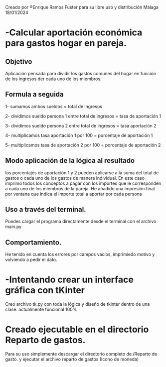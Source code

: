 Creado por ®Enrique Ramos Fuster para su libre uso y distribución
Málaga 18/01/2024

# -Calcular aportación económica para gastos hogar en pareja.


## Objetivo
Aplicación pensada para dividir los gastos comunes del hogar en función de los ingresos der cada uno de los miembros.

## Formula a seguida

1- sumamos ambos sueldos = total de ingresos 

2- dividimos sueldo persona 1 entre total de ingresos = tasa de aportación 1

3- dividimos sueldo persona 2 entre total de ingresos = tasa aportación 2

4- multiplicamos tasa aportación 1 por 100 = porcentaje de aportación 1

5- multiplicamos tasa de aportación 2 por 100 =
porcentaje de aportación 2

## Modo aplicación de la lógica al resultado

los porcentajes de aportación 1 y 2 pueden aplicarse a la suma del total de gastos o cada uno de los gastos de manera individual. En este caso imprimo todos los conceptos a pagar con los importes que le corresponden a cada uno de los miembros de la pareja.
He añadido una impresión final por ventana que indica el importe total a aportar por cada persona

## Uso a través del terminal.

Puedes cargar el programa directamente desde el terminal con el archivo main.py

## Comportamiento.

He tenido en cuenta los errores por campos vacíos, imprimiedo motivo y volviendo a pedir el dato.

# -Intentando crear un interface gráfica con tKinter

Creo archivo tk.py con toda la lógica y diseño de tkinter dentro de una clase.
actualmente funcional 100% 

# Creado ejecutable en el directorio Reparto de gastos.

Para su uso simplemente descargar el directorio completo de /Reparto de gasto. y ejecutar el archivo reparto de gastos (Icono de moneda)